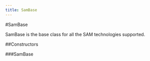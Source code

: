 ```yaml
---
title: SamBase
---
```

#SamBase

SamBase is the base class for all the SAM technologies supported.

##Constructors

###SamBase



